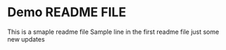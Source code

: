 # Demo README FILE
This is a smaple readme file 
Sample line in the first readme file
just some new updates